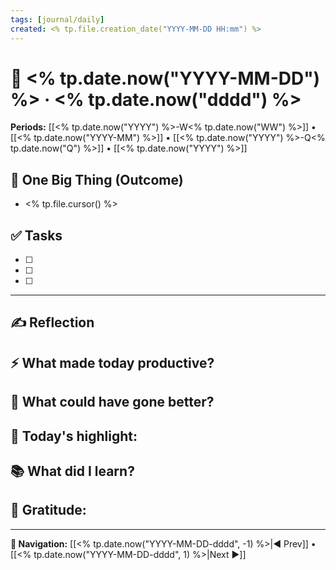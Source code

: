 ```yaml
---
tags: [journal/daily]
created: <% tp.file.creation_date("YYYY-MM-DD HH:mm") %>
---
```

# 📆 <% tp.date.now("YYYY-MM-DD") %> · <% tp.date.now("dddd") %>

**Periods:** [[<% tp.date.now("YYYY") %>-W<% tp.date.now("WW") %>]] • [[<% tp.date.now("YYYY-MM") %>]] • [[<% tp.date.now("YYYY") %>-Q<% tp.date.now("Q") %>]] • [[<% tp.date.now("YYYY") %>]]

## 🎯 One Big Thing (Outcome)
- <% tp.file.cursor() %>

## ✅ Tasks
- [ ] 
- [ ] 
- [ ] 

---

## ✍️ Reflection

**⚡ What made today productive?**
-

**🔧 What could have gone better?**
-

**🌟 Today's highlight:**
-

**📚 What did I learn?**
-

**🙏 Gratitude:**
-

---

**🔗 Navigation:** [[<% tp.date.now("YYYY-MM-DD-dddd", -1) %>|◀︎ Prev]] • [[<% tp.date.now("YYYY-MM-DD-dddd", 1) %>|Next ▶︎]]